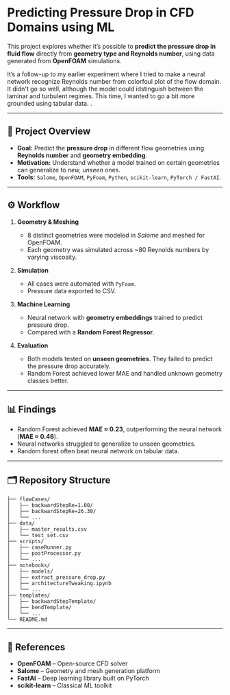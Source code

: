 # Predicting Pressure Drop in CFD Domains using ML

This project explores whether it’s possible to **predict the pressure drop in fluid flow** directly from **geometry type and Reynolds number**, using data generated from **OpenFOAM** simulations.

It’s a follow-up to my earlier experiment where I tried to make a neural network recognize Reynolds number from colorfoul plot of the flow domain. It didn't go so well, although the model could idstinguish between the laminar and turbulent regimes.
This time, I wanted to go a bit more grounded using tabular data. .

---

## 🧩 Project Overview

* **Goal:** Predict the **pressure drop** in different flow geometries using **Reynolds number** and **geometry embedding**.
* **Motivation:** Understand whether a model trained on certain geometries can generalize to *new, unseen* ones.
* **Tools:** `Salome`, `OpenFOAM`, `PyFoam`, `Python`, `scikit-learn`, `PyTorch / FastAI`.

---

## ⚙️ Workflow

1. **Geometry & Meshing**

   * 8 distinct geometries were modeled in *Salome* and meshed for OpenFOAM.
   * Each geometry was simulated across ~80 Reynolds numbers by varying viscosity.

2. **Simulation**

   * All cases were automated with `PyFoam`.
   * Pressure data exported to CSV.

3. **Machine Learning**

   * Neural network with **geometry embeddings** trained to predict pressure drop.
   * Compared with a **Random Forest Regressor**.

4. **Evaluation**

   * Both models tested on **unseen geometries**. They failed to predict the pressure drop accurately.
   * Random Forest achieved lower MAE and handled unknown geometry classes better.

---

## 📊 Findings

* Random Forest achieved **MAE ≈ 0.23**, outperforming the neural network (**MAE ≈ 0.46**).
* Neural networks struggled to generalize to unseen geometries.
* Random forest often beat neural network on tabular data.

---

## 🗂️ Repository Structure

```
├── flowCases/
│   ├── backwardStepRe=1.00/
│   ├── backwardStepRe=26.30/
│   └── ...
├── data/
│   ├── master_results.csv
│   └── test_set.csv
├── scripts/
│   ├── caseRunner.py
│   ├── postProcessor.py
│   └── ...
├── notebooks/
│   ├── models/
│   ├── extract_pressure_drop.py
│   ├── architectureTweaking.ipynb
│   └── ...
├── templates/
│   ├── backwardStepTemplate/
│   ├── bendTemplate/
│   └── ...
└── README.md
```

---

## 🧾 References

* **OpenFOAM** – Open-source CFD solver
* **Salome** – Geometry and mesh generation platform
* **FastAI** – Deep learning library built on PyTorch
* **scikit-learn** – Classical ML toolkit
